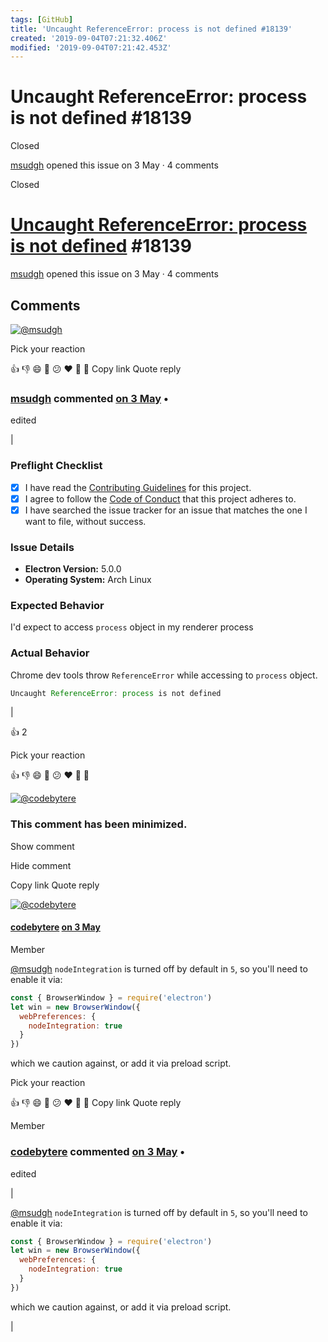 ```yaml
---
tags: [GitHub]
title: 'Uncaught ReferenceError: process is not defined #18139'
created: '2019-09-04T07:21:32.406Z'
modified: '2019-09-04T07:21:42.453Z'
---
```


# Uncaught ReferenceError: process is not defined #18139

Closed

[msudgh](https://github.com/msudgh) opened this issue on 3 May · 4 comments

Closed

# [Uncaught ReferenceError: process is not defined](#) #18139

[msudgh](https://github.com/msudgh) opened this issue on 3 May · 4 comments

## Comments

[![@msudgh](https://avatars1.githubusercontent.com/u/11756815?s=88&v=4)](https://github.com/msudgh)

Pick your reaction

  👍   👎   😄   🎉   😕   ❤️   🚀  👀 Copy link Quote reply

### **[msudgh](https://github.com/msudgh)** commented [on 3 May](#issue-440057039) •

edited

|

### Preflight Checklist

*   [x]  I have read the [Contributing Guidelines](https://github.com/electron/electron/blob/master/CONTRIBUTING.md) for this project.
*   [x]  I agree to follow the [Code of Conduct](https://github.com/electron/electron/blob/master/CODE_OF_CONDUCT.md) that this project adheres to.
*   [x]  I have searched the issue tracker for an issue that matches the one I want to file, without success.

### Issue Details

*   **Electron Version:** 5.0.0
*   **Operating System:** Arch Linux

### Expected Behavior

I'd expect to access `process` object in my renderer process

### Actual Behavior

Chrome dev tools throw `ReferenceError` while accessing to `process` object.

```js
Uncaught ReferenceError: process is not defined
```

 |

👍 2

Pick your reaction

  👍   👎   😄   🎉   😕   ❤️   🚀  👀

[![@codebytere](https://avatars1.githubusercontent.com/u/2036040?s=88&v=4)](https://github.com/codebytere)

### This comment has been minimized.

Show comment

Hide comment

Copy link Quote reply

[![@codebytere](https://avatars0.githubusercontent.com/u/2036040?s=60&v=4)](https://github.com/codebytere)

#### **[codebytere](https://github.com/codebytere)** [on 3 May](#issuecomment-489137050)

Member

[@msudgh](https://github.com/msudgh) `nodeIntegration` is turned off by default in `5`, so you'll need to enable it via:

```js
const { BrowserWindow } = require('electron')
let win = new BrowserWindow({
  webPreferences: {
    nodeIntegration: true
  }
})
```

which we caution against, or add it via preload script.

Pick your reaction

  👍   👎   😄   🎉   😕   ❤️   🚀  👀 Copy link Quote reply

Member

### **[codebytere](https://github.com/codebytere)** commented [on 3 May](#issuecomment-489137050) •

edited

|

[@msudgh](https://github.com/msudgh) `nodeIntegration` is turned off by default in `5`, so you'll need to enable it via:

```js
const { BrowserWindow } = require('electron')
let win = new BrowserWindow({
  webPreferences: {
    nodeIntegration: true
  }
})
```

which we caution against, or add it via preload script.

 |

